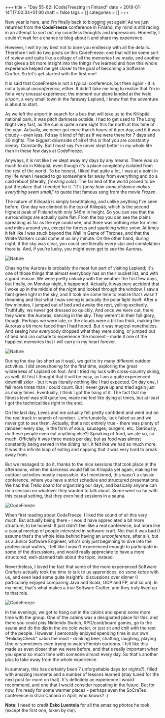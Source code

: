 +++
title = "Day 55-62: (Code)Freezing in Finland"
date = 2019-01-14T17:00:34+01:00
draft = false
tags = []
categories = []
+++

New year is here, and I'm finally back to blogging yet again! As we just returned from the __CodeFreeze__ conference in Finland, my mind is still racing in an attempt to sort out my countless thoughts and impressions. Honestly, I couldn't wait for a chance to blog about it and share my experience. 

However, I will try my best not to bore you endlessly with all the details. Therefore I will do two posts on this CodeFreeze: one that will be some sort of review and quite like a collage of all the memories I've made, and another that gives a bit more insight into the things I've learned and how this whole experience helped me get closer to the goal of becoming a Software Crafter. So let's get started with the first one!

It is said that CodeFreeze is not a typical conference, but then again - it is not a typical _unconference_, either. It didn't take me long to realize that I'm in for a very unusual experience; the moment our plane landed at the Ivalo airport, a very small town in the faraway Lapland, I knew that the adventure is about to start.

As we left the airport in search for a bus that will take us to the Kiilopää national park, it was pitch darkness outside. I had to get used to The Long Night very fast, as the sun is quite a rare sight this far north at this time of the year. Actually, we never got more than 5 hours of it per day, and if it was cloudy - even less. I'd say it kind of felt as if we were there for 7 days and 30 nights. The biggest downside of all of this is that you are constantly sleepy. Constantly. But I must say I've never slept better in my whole life than in these few days at CodeFreeze.

Anyways, it is not like I've slept away my days by any means. There was so much to do in Kiilopää, even though it's a place completely isolated from the rest of the world. To be honest, I liked that quite a lot. I was at a point in my life when I needed to go somewhere far away from everything and do a cold reboot (literally, _freezing_ cold). The far end of the world proved to be just the place that I needed for it. "_It's funny how some distance makes everything seem small_," to quote that famous song from the movie _Frozen_.

The nature of Kiilopää is simply breathtaking, and unlike anything I've seen before. One day we climbed to the top of Kiilopää, which is the second highest peak of Finland with only 546m in height. So you can see that the surroundings are actually quite flat. From the top you can see the plains spreading as far as the eye could see, and there was nothing else for miles and miles around you, except for forests and sparkling white snow. At times it felt like I was stuck beyond the Wall in Game of Thrones, and that the White Walkers could come at us any minute. On the other hand, during night, if the sky was clear, you could see literally every star and constelation there is. And, if you're lucky, you might even get to see the Auroras.

![Nature](https://mashareko.tk/codefreeze1.jpg)

Chasing the Auroras is probably the most fun part of visiting Lapland; it's one of those things that almost everybody has on their bucket list, and with a good reason. We were pretty unlucky with the weather the first few days, but finally, on Monday night, it happened. Actually, it was pure accident that I woke up in the middle of the night and looked through the window. I saw a faint green light in the sky, and it took me some time to realize that I wasn't dreaming and that what I was seeing is actually the polar light itself. After a few minutes, I jumped out of bed and awoke the rest, yelling excitedly. Truthfully, we never got dressed so quickly. And once we were out, there they were: the Auroras, dancing in the sky. They weren't in their full glory, though. Perhaps we were late, or the clouds were a bit too thick, making the Auroras a bit more faded than I had hoped. But it was magical nonetheless. And seeing how everybody dropped what they were doing, or jumped out of bed and ran outside to experience the moment - made it one of the happiest memories that I will carry in my heart forever.

![Nature](https://mashareko.tk/codefreeze2.jpg)

During the day (as short as it was), we got to try many different outdoor activities. I did snowshoeing for the first time, exploring the great wilderness of Lapland on foot. And I tried my luck with cross-country skiing, as well. At first I thought that it will be easy, as I am a quite experienced downhill skier - but it was literally nothing like I had expected. On day one, I fell more times than I could count. But I never gave up and tried again just as many times. Eventually, I think I got the hang of it. The fact that my fitness level was still quite low, made me feel like dying at times, but at least I got the technicalities right in the end. 

On the last day, Lewis and me actually felt pretty confident and went out on the real track in search of raindeer. Unfortunatelly, luck failed us and we never got to see them. Actually, that's not entirely true - there was plenty of raindeer every day, in the form of soup, sausages, burgers, etc. (Seriously, do these people even eat anything else?) Speaking of food, we ate so, so much. Officially it was three meals per day, but as food was almost constantly being served in the dining hall, it felt like we had so much more. It was this infinite loop of eating and napping that it was very hard to break away from. 

But we managed to do it, thanks to the nice sessions that took place in the afternoons, when the darkness would fall on Kiilopää yet again, making the outdoor activities mostly impossible. As I mentioned, this wasn't a classic conference, where you have a strict schedule and structured presentations. We had this Trello board for organizing our days, and basically anyone can do a session on whatever they wanted to talk about. Some went so far with this casual setting, that they even held sessions in a sauna. 

![CodeFreeze](https://mashareko.tk/codefreeze3.jpg)

When first reading about CodeFreeze, I liked the sound of all this very much. But actually being there - I would have appreciated a bit more structure, to be honest. It just didn't feel like a real conference, but more like a casual meetup of people interested in software craft. Not that it was bad (I assume that's the whole idea behind having an _unconference_, after all), but as a Junior Software Engineer, who's only just beginning to dive into the professional waters, I felt like I wasn't experienced enough to participate in some of the discussions, and would really appreciate to have a more structured, well-planned talk about the topic, instead.

Nevertheless, I loved the fact that some of the more experienced Software Crafters actually took the time to talk to us apprentices, do some _katas_ with us, and even lead some quite insightful discussions over dinner (I particularly enjoyed comparing Java and Scala, OOP and FP, and so on). In my mind, that's what makes a true Software Crafter, and they truly lived up to that role.

![CodeFreeze](https://mashareko.tk/codefreeze4.jpg)

In the evenings, we got to hang out in the cabins and spend some more time with the group. One of the cabins was a designated place for this, and there you could play Nintendo Switch, RPG/card/board games, go to the sauna and do the dip in the ice cold water, or just sit and chill with the rest of the people. However, I personally enjoyed spending time in our own "HolidayCheck" cabin the most - drinking beer, chatting, laughing, playing Uno or sometimes even trying to watch Finnish cartoons. I felt like this made us even closer than we were before, and that's really important when you spend so much time with someone almost every day. So that's another plus to take away from the whole experience.

In summary, this has certainly been 7 unforgettable days (or nights?), filled with amazing moments and a number of lessons learned (stay tuned for the next post for more on that). It's definitely an experience I would recommend, and one that I would consider repeating in the future. But for now, I'm ready for some warmer places - perhaps even the SoCraTes conference in Gran Canaria in April, who knows? :)

__Note:__ I need to credit __Esko Luontola__ for all the amazing photos he took (except the first one, taken by me).